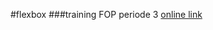 #flexbox
###training FOP
periode 3
[online link](http://20524.hosts.ma-cloud.nl/bewijzenmap/periode4/FOP/flexbox/)